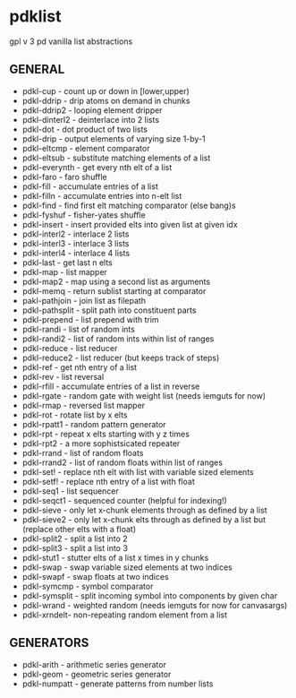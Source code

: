 # pdklist
gpl v 3 pd vanilla list abstractions

## GENERAL
- pdkl-cup - count up or down in [lower,upper)
- pdkl-ddrip - drip atoms on demand in chunks
- pdkl-ddrip2 - looping element dripper
- pdkl-dinterl2 - deinterlace into 2 lists
- pdkl-dot - dot product of two lists
- pdkl-drip - output elements of varying size 1-by-1 
- pdkl-eltcmp - element comparator
- pdkl-eltsub - substitute matching elements of a list
- pdkl-everynth - get every nth elt of a list
- pdkl-faro - faro shuffle
- pdkl-fill - accumulate entries of a list
- pdkl-filln - accumulate entries into n-elt list
- pdkl-find - find first elt matching comparator (else bang)s
- pdkl-fyshuf - fisher-yates shuffle
- pdkl-insert - insert provided elts into given list at given idx
- pdkl-interl2 - interlace 2 lists
- pdkl-interl3 - interlace 3 lists
- pdkl-interl4 - interlace 4 lists
- pdkl-last - get last n elts
- pdkl-map - list mapper
- pdkl-map2 - map using a second list as arguments
- pdkl-memq - return sublist starting at comparator
- pakl-pathjoin - join list as filepath
- pdkl-pathsplit - split path into constituent parts
- pdkl-prepend - list prepend with trim
- pdkl-randi - list of random ints
- pdkl-randi2 - list of random ints within list of ranges
- pdkl-reduce - list reducer
- pdkl-reduce2 - list reducer (but keeps track of steps)
- pdkl-ref - get nth entry of a list
- pdkl-rev - list reversal
- pdkl-rfill - accumulate entries of a list in reverse
- pdkl-rgate - random gate with weight list (needs iemguts for now)
- pdkl-rmap - reversed list mapper
- pdkl-rot - rotate list by x elts
- pdkl-rpatt1 - random pattern generator
- pdkl-rpt - repeat x elts starting with y z times
- pdkl-rpt2 - a more sophistsicated repeater
- pdkl-rrand - list of random floats
- pdkl-rrand2 - list of random floats within list of ranges
- pdkl-set! - replace nth elt with list with variable sized elements
- pdkl-setf! - replace nth entry of a list with float
- pdkl-seq1 - list sequencer
- pdkl-seqct1 - sequenced counter (helpful for indexing!)
- pdkl-sieve - only let x-chunk elements through as defined by a list
- pdkl-sieve2 - only let x-chunk elts through as defined by a list but (replace other elts with a float)
- pdkl-split2 - split a list into 2
- pdkl-split3 - split a list into 3
- pdkl-stut1 - stutter elts of a list x times in y chunks
- pdkl-swap - swap variable sized elements at two indices
- pdkl-swapf - swap floats at two indices
- pdkl-symcmp - symbol comparator
- pdkl-symsplit - split incoming symbol into components by given char
- pdkl-wrand - weighted random (needs iemguts for now for canvasargs)
- pdkl-xrndelt- non-repeating random element from a list


## GENERATORS
- pdkl-arith - arithmetic series generator
- pdkl-geom - geometric series generator
- pdkl-numpatt - generate patterns from number lists
